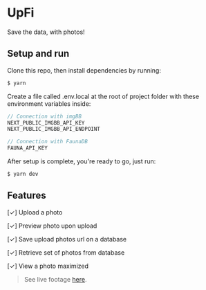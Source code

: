 # **UpFi**
Save the data, with photos!

## Setup and run
Clone this repo, then install dependencies by running:
```bash
$ yarn
```
Create a file called .env.local at the root of project folder with these environment variables inside:
```js
// Connection with imgBB
NEXT_PUBLIC_IMGBB_API_KEY
NEXT_PUBLIC_IMGBB_API_ENDPOINT

// Connection with FaunaDB
FAUNA_API_KEY
```

After setup is complete, you're ready to go, just run:
```bash
$ yarn dev
```
## Features

[✓] Upload a photo

[✓] Preview photo upon upload

[✓] Save upload photos url on a database

[✓] Retrieve set of photos from database

[✓] View a photo maximized

> See live footage [here](#).
